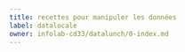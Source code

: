 ```yaml
---
title: recettes pour manipuler les données
label: datalocale
owner: infolab-cd33/datalunch/0-index.md
---
```

